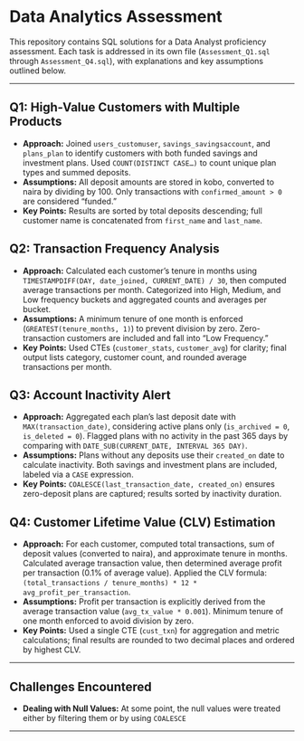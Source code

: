 # Data Analytics Assessment

This repository contains SQL solutions for a Data Analyst proficiency assessment. Each task is addressed in its own file (`Assessment_Q1.sql` through `Assessment_Q4.sql`), with explanations and key assumptions outlined below.

---

## Q1: High-Value Customers with Multiple Products

* **Approach:** Joined `users_customuser`, `savings_savingsaccount`, and `plans_plan` to identify customers with both funded savings and investment plans. Used `COUNT(DISTINCT CASE…)` to count unique plan types and summed deposits.
* **Assumptions:** All deposit amounts are stored in kobo, converted to naira by dividing by 100. Only transactions with `confirmed_amount > 0` are considered “funded.”
* **Key Points:** Results are sorted by total deposits descending; full customer name is concatenated from `first_name` and `last_name`.

## Q2: Transaction Frequency Analysis

* **Approach:** Calculated each customer’s tenure in months using `TIMESTAMPDIFF(DAY, date_joined, CURRENT_DATE) / 30`, then computed average transactions per month. Categorized into High, Medium, and Low frequency buckets and aggregated counts and averages per bucket.
* **Assumptions:** A minimum tenure of one month is enforced (`GREATEST(tenure_months, 1)`) to prevent division by zero. Zero-transaction customers are included and fall into “Low Frequency.”
* **Key Points:** Used CTEs (`customer_stats`, `customer_avg`) for clarity; final output lists category, customer count, and rounded average transactions per month.

## Q3: Account Inactivity Alert

* **Approach:** Aggregated each plan’s last deposit date with `MAX(transaction_date)`, considering active plans only (`is_archived = 0`, `is_deleted = 0`). Flagged plans with no activity in the past 365 days by comparing with `DATE_SUB(CURRENT_DATE, INTERVAL 365 DAY)`.
* **Assumptions:** Plans without any deposits use their `created_on` date to calculate inactivity. Both savings and investment plans are included, labeled via a `CASE` expression.
* **Key Points:** `COALESCE(last_transaction_date, created_on)` ensures zero-deposit plans are captured; results sorted by inactivity duration.

## Q4: Customer Lifetime Value (CLV) Estimation

* **Approach:** For each customer, computed total transactions, sum of deposit values (converted to naira), and approximate tenure in months. Calculated average transaction value, then determined average profit per transaction (0.1% of average value). Applied the CLV formula: `(total_transactions / tenure_months) * 12 * avg_profit_per_transaction`.
* **Assumptions:** Profit per transaction is explicitly derived from the average transaction value (`avg_tx_value * 0.001`). Minimum tenure of one month enforced to avoid division by zero.
* **Key Points:** Used a single CTE (`cust_txn`) for aggregation and metric calculations; final results are rounded to two decimal places and ordered by highest CLV.

---

## Challenges Encountered

* **Dealing with Null Values:** At some point, the null values were treated either by filtering them or by using `COALESCE` 
---
